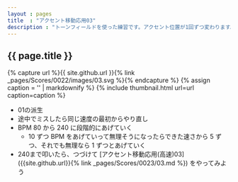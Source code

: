 ```yaml
---
layout : pages
title  : "アクセント移動応用03"
description : "トーンフィールドを使った練習です。アクセント位置が1回ずつ変わります。リズムよくきれいに鳴らせるように練習しましょう。"
---
```


## {{ page.title }}

{% capture url %}{{ site.github.url }}{% link _pages/Scores/0022/images/03.svg %}{% endcapture %}
{% assign caption = '' | markdownify %}
{% include thumbnail.html url=url caption=caption %}


* 01の派生
* 途中でミスしたら同じ速度の最初からやり直し
* BPM 80 から 240 に段階的にあげていく
  * 10 ずつ BPM をあげていって無理そうになったらできた速さから 5 ずつ、それでも無理なら 1 ずつとあげていく
* 240まで叩いたら、つづけて [アクセント移動応用(高速)03]({{site.github.url}}{% link _pages/Scores/0023/03.md %}) をやってみよう